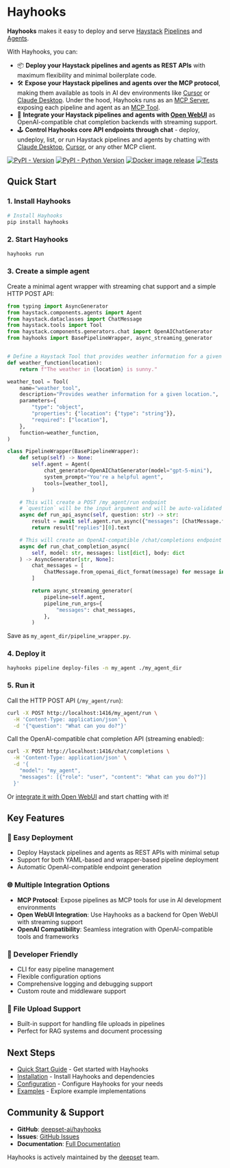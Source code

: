 # Hayhooks

**Hayhooks** makes it easy to deploy and serve [Haystack](https://haystack.deepset.ai/) [Pipelines](https://docs.haystack.deepset.ai/docs/pipelines) and [Agents](https://docs.haystack.deepset.ai/docs/agents).

With Hayhooks, you can:

- 📦 **Deploy your Haystack pipelines and agents as REST APIs** with maximum flexibility and minimal boilerplate code.
- 🛠️ **Expose your Haystack pipelines and agents over the MCP protocol**, making them available as tools in AI dev environments like [Cursor](https://cursor.com) or [Claude Desktop](https://claude.ai/download). Under the hood, Hayhooks runs as an [MCP Server](https://modelcontextprotocol.io/docs/concepts/architecture), exposing each pipeline and agent as an [MCP Tool](https://modelcontextprotocol.io/docs/concepts/tools).
- 💬 **Integrate your Haystack pipelines and agents with [Open WebUI](https://openwebui.com)** as OpenAI-compatible chat completion backends with streaming support.
- 🕹️ **Control Hayhooks core API endpoints through chat** - deploy, undeploy, list, or run Haystack pipelines and agents by chatting with [Claude Desktop](https://claude.ai/download), [Cursor](https://cursor.com), or any other MCP client.

[![PyPI - Version](https://img.shields.io/pypi/v/hayhooks.svg)](https://pypi.org/project/hayhooks)
[![PyPI - Python Version](https://img.shields.io/pypi/pyversions/hayhooks.svg)](https://pypi.org/project/hayhooks)
[![Docker image release](https://github.com/deepset-ai/hayhooks/actions/workflows/docker.yml/badge.svg)](https://github.com/deepset-ai/hayhooks/actions/workflows/docker.yml)
[![Tests](https://github.com/deepset-ai/hayhooks/actions/workflows/tests.yml/badge.svg)](https://github.com/deepset-ai/hayhooks/actions/workflows/tests.yml)

## Quick Start

### 1. Install Hayhooks

```bash
# Install Hayhooks
pip install hayhooks
```

### 2. Start Hayhooks

```bash
hayhooks run
```

### 3. Create a simple agent

Create a minimal agent wrapper with streaming chat support and a simple HTTP POST API:

```python
from typing import AsyncGenerator
from haystack.components.agents import Agent
from haystack.dataclasses import ChatMessage
from haystack.tools import Tool
from haystack.components.generators.chat import OpenAIChatGenerator
from hayhooks import BasePipelineWrapper, async_streaming_generator


# Define a Haystack Tool that provides weather information for a given location.
def weather_function(location):
    return f"The weather in {location} is sunny."

weather_tool = Tool(
    name="weather_tool",
    description="Provides weather information for a given location.",
    parameters={
        "type": "object",
        "properties": {"location": {"type": "string"}},
        "required": ["location"],
    },
    function=weather_function,
)

class PipelineWrapper(BasePipelineWrapper):
    def setup(self) -> None:
        self.agent = Agent(
            chat_generator=OpenAIChatGenerator(model="gpt-5-mini"),
            system_prompt="You're a helpful agent",
            tools=[weather_tool],
        )

    # This will create a POST /my_agent/run endpoint
    # `question` will be the input argument and will be auto-validated by a Pydantic model
    async def run_api_async(self, question: str) -> str:
        result = await self.agent.run_async({"messages": [ChatMessage.from_user(question)]})
        return result["replies"][0].text

    # This will create an OpenAI-compatible /chat/completions endpoint
    async def run_chat_completion_async(
        self, model: str, messages: list[dict], body: dict
    ) -> AsyncGenerator[str, None]:
        chat_messages = [
            ChatMessage.from_openai_dict_format(message) for message in messages
        ]

        return async_streaming_generator(
            pipeline=self.agent,
            pipeline_run_args={
                "messages": chat_messages,
            },
        )
```

Save as `my_agent_dir/pipeline_wrapper.py`.

### 4. Deploy it

```bash
hayhooks pipeline deploy-files -n my_agent ./my_agent_dir
```

### 5. Run it

Call the HTTP POST API (`/my_agent/run`):

```bash
curl -X POST http://localhost:1416/my_agent/run \
  -H 'Content-Type: application/json' \
  -d '{"question": "What can you do?"}'
```

Call the OpenAI-compatible chat completion API (streaming enabled):

```bash
curl -X POST http://localhost:1416/chat/completions \
  -H 'Content-Type: application/json' \
  -d '{
    "model": "my_agent",
    "messages": [{"role": "user", "content": "What can you do?"}]
  }'
```

Or [integrate it with Open WebUI](features/openai-compatibility.md#open-webui-integration) and start chatting with it!

## Key Features

### 🚀 Easy Deployment

- Deploy Haystack pipelines and agents as REST APIs with minimal setup
- Support for both YAML-based and wrapper-based pipeline deployment
- Automatic OpenAI-compatible endpoint generation

### 🌐 Multiple Integration Options

- **MCP Protocol**: Expose pipelines as MCP tools for use in AI development environments
- **Open WebUI Integration**: Use Hayhooks as a backend for Open WebUI with streaming support
- **OpenAI Compatibility**: Seamless integration with OpenAI-compatible tools and frameworks

### 🔧 Developer Friendly

- CLI for easy pipeline management
- Flexible configuration options
- Comprehensive logging and debugging support
- Custom route and middleware support

### 📁 File Upload Support

- Built-in support for handling file uploads in pipelines
- Perfect for RAG systems and document processing

## Next Steps

- [Quick Start Guide](getting-started/quick-start.md) - Get started with Hayhooks
- [Installation](getting-started/installation.md) - Install Hayhooks and dependencies
- [Configuration](getting-started/configuration.md) - Configure Hayhooks for your needs
- [Examples](examples/overview.md) - Explore example implementations

## Community & Support

- **GitHub**: [deepset-ai/hayhooks](https://github.com/deepset-ai/hayhooks)
- **Issues**: [GitHub Issues](https://github.com/deepset-ai/hayhooks/issues)
- **Documentation**: [Full Documentation](https://deepset-ai.github.io/hayhooks/)

Hayhooks is actively maintained by the [deepset](https://deepset.ai/) team.

